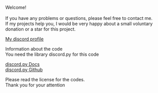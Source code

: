 <p>Welcome! <br> <br>
    If you have any problems or questions, please feel free to contact me. <br>
    If my projects help you, I would be very happy about a small voluntary donation or a star for this project.</p>

<a href="https://discord.com/users/1067204055929192548">My discord profile</a>

<p>Information about the code <br>
    You need the library discord.py for this code</p>

<a href="https://discordpy.readthedocs.io/en/stable/">discord.py Docs</a> <br>
<a href="https://github.com/Rapptz/discord.py">discord.py Github</a>

<p>Please read the license for the codes. <br>
    Thank you for your attention
</p>
